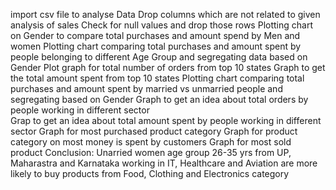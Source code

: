 import csv file to analyse Data 
Drop columns which are not related to given analysis of sales 
Check for null values and drop those rows
Plotting chart on Gender to compare total purchases and amount spend by Men and women
Plotting chart comparing total purchases and amount spent by people belonging to different Age Group and segregating data based on Gender
Plot graph for total number of orders from top 10 states
Graph to get the total amount spent from top 10 states
Plotting chart comparing total purchases and amount spent by married vs unmarried people and segregating based on Gender
Graph to get an idea about total orders by people working in different sector  
Grap to get an idea about total amount spent by people working in different sector 
Graph for most purchased product category
Graph for product category on most money is spent by customers
Graph for most sold product 
Conclusion:
Unarried women age group 26-35 yrs from UP, Maharastra and Karnataka working in IT, Healthcare and Aviation are more likely to buy products from Food, Clothing and Electronics category
